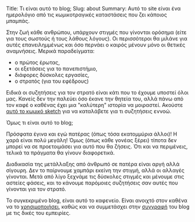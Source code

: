 Title: Τι είναι αυτό το blog;
Slug: about
Summary: Αυτό το site είναι ένα ημερολόγιο από τις κωμικοτραγικές καταστάσεις που ζει κάποιος μπαμπάς.

Στην ζωή κάθε ανθρώπου, υπάρχουν στιγμές που γίνονται ορόσημα (είτε για τους σωστούς ή τους λάθους λόγους).
Οι περισσότεροι θα μιλάνε για αυτές επανειλημμένως και όσο περνάει ο καιρός μένουν μόνο οι θετικές αναμνήσεις.
Μερικά παραδείγματα:

- ο πρώτος έρωτας,
- οι εξετάσεις για το πανεπιστήμιο,
- διάφορες δύσκολες εργασίες,
- ο στρατός (για του εφέδρους)

Ειδικά οι συζητήσεις για τον στρατό είναι κάτι που το έχουμε υποστεί όλοι μας. Κανείς δεν την παλεύει όσο έκανε
την θητεία του, αλλά πάνω από τον καφέ ο καθένας έχει μια "καλύτερη" ιστορία να μοιραστεί. Ακούστε [αυτό το κωμικό sketch](https://soundcloud.com/saxtouri/young-people-wont-believe-you?in=saxtouri/sets/fopkpatras "Αυτό δεν είναι τίποτα") για να καταλάβετε για τι συζητήσεις εννοώ.

Όμως τι είναι αυτό το blog;

Πρόσφατα έγινα και εγώ πατέρας (όπως τόσα εκατομμύρια άλλοι)! Η χαρά είναι πολύ μεγάλη! Όμως (όπως κάθε γονέας ξέρει) τίποτα δεν μπορεί 
να σε προετοιμάσει για αυτό που θα ζήσεις. Ότι και να περιμένεις, τελικά τα πράγματα θα γίνουν διαφορετικά. 

Διαδικασία της μετάλλαξης από άνθρωπό σε πατέρα είναι αργή αλλά σίγουρη. Δεν το παίρνουμε χαμπάρι εκείνη την στιγμή, αλλά οι αλλαγές γίνονται.
Μετά από λίγο ξεχνάμε τις δύσκολες στιγμές και μένουμε στις αστείες φάσεις, και το κάνουμε παρόμοιες συζητήσεις σαν αυτές που γίνονται για τον στρατό.

Το συγκεκριμένο blog, είναι αυτό το καφενείο. Είναι ανοιχτό στον καθένα να το [χρησιμοποιήσει](https://github.com/becoming-daddy/becoming-daddy.github.io/blob/master/LICENSE), καθώς και να συμμετάσχει στην [συγγραφή](https://github.com/becoming-daddy/becoming-daddy.github.io-src) του blog με τις δικές του εμπειρίες.